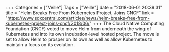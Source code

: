 +++
Categories = ["Veille"]
Tags = ["Veille"]
date = "2018-06-01 20:39:31"
title = "Helm Breaks Free From Kubernetes Project, Joins CNCF"
link = "https://www.sdxcentral.com/articles/news/helm-breaks-free-from-kubernetes-project-joins-cncf/2018/06/"
+++
The Cloud Native Computing Foundation (CNCF) voted to move Helm from underneath the wing of Kubernetes and into its own incubation-level hosted project. The move is set to allow Helm to prosper on its own as well as allow Kubernetes to maintain a focus on its evolution.